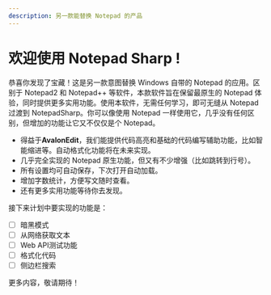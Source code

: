 ```yaml
---
description: 另一款能替换 Notepad 的产品
---
```


# 欢迎使用 Notepad Sharp !

恭喜你发现了宝藏！这是另一款意图替换 Windows 自带的 Notepad 的应用。区别于 Notepad2 和 Notepad++ 等软件，本款软件旨在保留最原生的 Notepad 体验，同时提供更多实用功能。使用本软件，无需任何学习，即可无缝从 Notepad 过渡到 NotepadSharp。你可以像使用 Notepad 一样使用它，几乎没有任何区别，但增加的功能让它又不仅仅是个 Notepad。

* 得益于**AvalonEdit**，我们能提供代码高亮和基础的代码编写辅助功能，比如智能缩进等。自动格式化功能将在未来实现。
* 几乎完全实现的 Notepad 原生功能，但又有不少增强（比如跳转到行号）。
* 所有设置均可自动保存，下次打开自动加载。
* 增加字数统计，方便写文随时查看。
* 还有更多实用功能等待你去发现。

接下来计划中要实现的功能是：

* [ ] 暗黑模式
* [ ] 从网络获取文本
* [ ] Web API测试功能
* [ ] 格式化代码
* [ ] 侧边栏搜索

更多内容，敬请期待！



